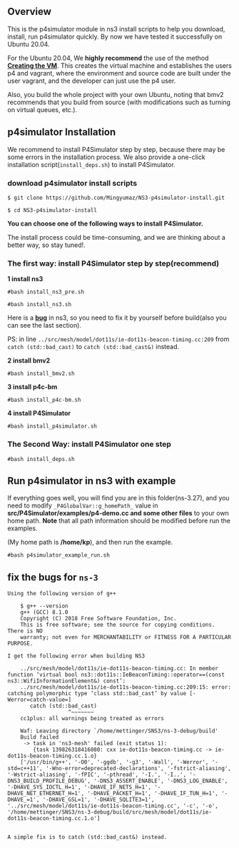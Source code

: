 ## Overview
This is the p4simulator module in ns3 install scripts to help you download, install, run p4simulator quickly. By now we have tested it successfully on Ubuntu 20.04.

For the Ubuntu 20.04, We **highly recommend** the use of the method **[Creating the VM](https://github.com/p4lang/tutorials/tree/master/vm-ubuntu-20.04)**. This creates the virtual machine and establishes the users p4 and vagrant, where the environment and source code are built under the user vagrant, and the developer can just use the p4 user.

Also, you build the whole project with your own Ubuntu, noting that bmv2 recommends that you build from source (with modifications such as turning on virtual queues, etc.).

## p4simulator Installation
We recommend to install P4Simulator step by step, because there may be some errors in the installation process. We also provide a one-click installation script(`install_deps.sh`) to install P4Simulator. 

### download p4simulator install scripts

   `$ git clone https://github.com/Mingyumaz/NS3-p4simulator-install.git`   

   `$ cd NS3-p4simulator-install`

**You can choose one of the following ways to install P4Simulator.** 

The install process could be time-consuming, and we are thinking about a better way, so stay tuned!. 
### The first way: install P4Simulator step by step(recommend)

**1 install ns3**

`#bash install_ns3_pre.sh`

`#bash install_ns3.sh`

Here is a **[bug](https://www.nsnam.org/bugzilla/show_bug.cgi?id=2917)** in ns3, so you need to fix it by yourself before build(also you can see the last section).

PS: in line `../src/mesh/model/dot11s/ie-dot11s-beacon-timing.cc:209` from `catch (std::bad_cast)` to `catch (std::bad_cast&)` instead.

**2 install bmv2**

`#bash install_bmv2.sh`

**3 install p4c-bm**

`#bash install_p4c-bm.sh`

**4 install P4Simulator**

`#bash install_p4simulator.sh`

### The Second Way: install P4Simulator one step

`#bash install_deps.sh`

## Run p4simulator in ns3 with example

If everything goes well, you will find you are in this folder(ns-3.27), 
and you need to modify `_P4GlobalVar::g_homePath_` value in **src/P4Simulator/examples/p4-demo.cc and some other files** to your own home path.
**Note** that all path information should be modified before run the examples.

(My home path is **/home/kp**), and then run the example.

`#bash p4simulator_example_run.sh`

## fix the bugs for `ns-3`

```
Using the following version of g++

    $ g++ --version
    g++ (GCC) 8.1.0
    Copyright (C) 2018 Free Software Foundation, Inc.
    This is free software; see the source for copying conditions.  There is NO
    warranty; not even for MERCHANTABILITY or FITNESS FOR A PARTICULAR PURPOSE.

I get the following error when building NS3

    ../src/mesh/model/dot11s/ie-dot11s-beacon-timing.cc: In member function ‘virtual bool ns3::dot11s::IeBeaconTiming::operator==(const ns3::WifiInformationElement&) const’:
    ../src/mesh/model/dot11s/ie-dot11s-beacon-timing.cc:209:15: error: catching polymorphic type ‘class std::bad_cast’ by value [-Werror=catch-value=]
       catch (std::bad_cast)
                   ^~~~~~~~
    cc1plus: all warnings being treated as errors

    Waf: Leaving directory `/home/mettinger/SNS3/ns-3-debug/build'
    Build failed
     -> task in 'ns3-mesh' failed (exit status 1):
	    {task 139826318416080: cxx ie-dot11s-beacon-timing.cc -> ie-dot11s-beacon-timing.cc.1.o}
    ['/usr/bin/g++', '-O0', '-ggdb', '-g3', '-Wall', '-Werror', '-std=c++11', '-Wno-error=deprecated-declarations', '-fstrict-aliasing', '-Wstrict-aliasing', '-fPIC', '-pthread', '-I.', '-I..', '-DNS3_BUILD_PROFILE_DEBUG', '-DNS3_ASSERT_ENABLE', '-DNS3_LOG_ENABLE', '-DHAVE_SYS_IOCTL_H=1', '-DHAVE_IF_NETS_H=1', '-DHAVE_NET_ETHERNET_H=1', '-DHAVE_PACKET_H=1', '-DHAVE_IF_TUN_H=1', '-DHAVE_=1', '-DHAVE_GSL=1', '-DHAVE_SQLITE3=1', '../src/mesh/model/dot11s/ie-dot11s-beacon-timing.cc', '-c', '-o', '/home/mettinger/SNS3/ns-3-debug/build/src/mesh/model/dot11s/ie-dot11s-beacon-timing.cc.1.o']


A simple fix is to catch (std::bad_cast&) instead.
```


